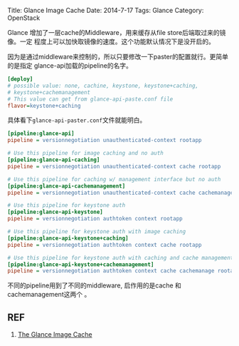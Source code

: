 Title: Glance Image Cache
Date: 2014-7-17
Tags: Glance
Category: OpenStack

Glance 增加了一层cache的Middleware，用来缓存从file store后端取过来的镜像。一定
程度上可以加快取镜像的速度。这个功能默认情况下是没开启的。

因为是通过middleware来控制的，所以只要修改一下paster的配置就行。更简单的是指定
glance-api加载的pipeline的名字。

```ini
[deploy]
# possible value: none, cachine, keystone, keystone+caching, 
# keystone+cachemanagement
# This value can get from glance-api-paste.conf file
flavor=keystone+caching
```

具体看下`glance-api-paster.conf`文件就能明白。
```ini
[pipeline:glance-api]
pipeline = versionnegotiation unauthenticated-context rootapp

# Use this pipeline for image caching and no auth
[pipeline:glance-api-caching]
pipeline = versionnegotiation unauthenticated-context cache rootapp

# Use this pipeline for caching w/ management interface but no auth
[pipeline:glance-api-cachemanagement]
pipeline = versionnegotiation unauthenticated-context cache cachemanage rootapp

# Use this pipeline for keystone auth
[pipeline:glance-api-keystone]
pipeline = versionnegotiation authtoken context rootapp

# Use this pipeline for keystone auth with image caching
[pipeline:glance-api-keystone+caching]
pipeline = versionnegotiation authtoken context cache rootapp

# Use this pipeline for keystone auth with caching and cache management
[pipeline:glance-api-keystone+cachemanagement]
pipeline = versionnegotiation authtoken context cache cachemanage rootapp
```

不同的pipeline用到了不同的middleware, 启作用的是cache 和 cachemanagement这两个
。

## REF
1. [The Glance Image Cache](http://docs.openstack.org/developer/glance/cache.html)

